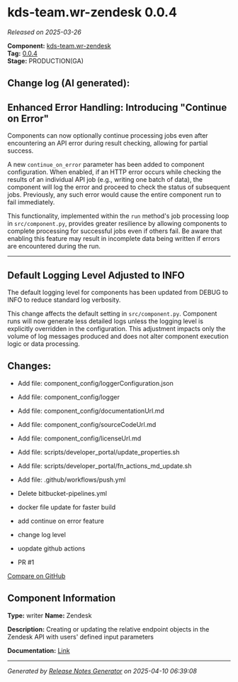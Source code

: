 #  kds-team.wr-zendesk 0.0.4

_Released on 2025-03-26_

**Component:** [kds-team.wr-zendesk](https://github.com/keboola/component-zendesk-wr)  
**Tag:** [0.0.4](https://github.com/keboola/component-zendesk-wr/releases/tag/0.0.4)  
**Stage:** PRODUCTION(GA)


## Change log (AI generated):
## Enhanced Error Handling: Introducing "Continue on Error"
Components can now optionally continue processing jobs even after encountering an API error during result checking, allowing for partial success.

A new `continue_on_error` parameter has been added to component configuration. When enabled, if an HTTP error occurs while checking the results of an individual API job (e.g., writing one batch of data), the component will log the error and proceed to check the status of subsequent jobs. Previously, any such error would cause the entire component run to fail immediately.

This functionality, implemented within the `run` method's job processing loop in `src/component.py`, provides greater resilience by allowing components to complete processing for successful jobs even if others fail. Be aware that enabling this feature may result in incomplete data being written if errors are encountered during the run.

---

## Default Logging Level Adjusted to INFO
The default logging level for components has been updated from DEBUG to INFO to reduce standard log verbosity.

This change affects the default setting in `src/component.py`. Component runs will now generate less detailed logs unless the logging level is explicitly overridden in the configuration. This adjustment impacts only the volume of log messages produced and does not alter component execution logic or data processing.



## Changes:



- Add file: component_config/loggerConfiguration.json 




- Add file: component_config/logger 




- Add file: component_config/documentationUrl.md 




- Add file: component_config/sourceCodeUrl.md 




- Add file: component_config/licenseUrl.md 




- Add file: scripts/developer_portal/update_properties.sh 




- Add file: scripts/developer_portal/fn_actions_md_update.sh 




- Add file: .github/workflows/push.yml 




- Delete bitbucket-pipelines.yml 








- docker file update for faster build 




- add continue on error feature 




- change log level 




- uopdate github actions 




- PR #1 



[Compare on GitHub](https://github.com/keboola/component-zendesk-wr/compare/0.0.3...0.0.4)



## Component Information
**Type:** writer
**Name:** Zendesk

**Description:** Creating or updating the relative endpoint objects in the Zendesk API with users' defined input parameters


**Documentation:** [Link](https://github.com/keboola/component-zendesk-wr/blob/main/README.md)



---
_Generated by [Release Notes Generator](https://github.com/keboola/release-notes-generator)
on 2025-04-10 06:39:08_